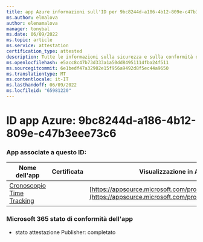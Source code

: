 ```yaml
---
title: app Azure informazioni sull'ID per 9bc8244d-a186-4b12-809e-c47b3eee73c6
ms.author: elmalova
author: elenamalova
manager: tonybal
ms.date: 06/09/2022
ms.topic: article
ms.service: attestation
certification_type: attested
description: Tutte le informazioni sulla sicurezza e sulla conformità disponibili per 9bc8244d-a186-4b12-809e-c47b3eee73c6.
ms.openlocfilehash: e5acc8c47b73d333a1a50dd84951114fba24f511
ms.sourcegitcommit: 6e1bedf47a32902e15f956a9492d8f5ec44a9650
ms.translationtype: MT
ms.contentlocale: it-IT
ms.lasthandoff: 06/09/2022
ms.locfileid: "65981220"
---
```

# <a name="azure-app-id-9bc8244d-a186-4b12-809e-c47b3eee73c6"></a>ID app Azure: 9bc8244d-a186-4b12-809e-c47b3eee73c6


### <a name="apps-associated-with-this-id"></a>App associate a questo ID:
| **Nome dell'app** | **Certificata** | **Visualizzazione in AppSource** |
|--------------|---------------|-----------------------|
| [Cronoscopio Time Tracking](../forward/WA200003095.md) |  | [https://appsource.microsoft.com/product/office/WA200003095](https://appsource.microsoft.com/product/office/WA200003095) |

### <a name="microsoft-365-app-compliance-status"></a>Microsoft 365 stato di conformità dell'app
- stato attestazione Publisher: completato
